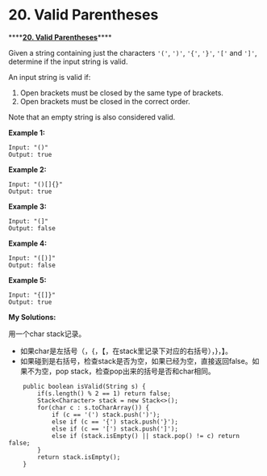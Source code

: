 # 20. Valid Parentheses

\*\*\*\*[**20. Valid Parentheses**](https://leetcode.com/problems/valid-parentheses/)\*\*\*\*

Given a string containing just the characters `'('`, `')'`, `'{'`, `'}'`, `'['` and `']'`, determine if the input string is valid.

An input string is valid if:

1. Open brackets must be closed by the same type of brackets.
2. Open brackets must be closed in the correct order.

Note that an empty string is also considered valid.

**Example 1:**

```text
Input: "()"
Output: true
```

**Example 2:**

```text
Input: "()[]{}"
Output: true
```

**Example 3:**

```text
Input: "(]"
Output: false
```

**Example 4:**

```text
Input: "([)]"
Output: false
```

**Example 5:**

```text
Input: "{[]}"
Output: true
```

**My Solutions:**

用一个char stack记录。

* 如果char是左括号（，{，【，在stack里记录下对应的右括号），}，】。
* 如果碰到是右括号，检查stack是否为空，如果已经为空，直接返回false。如果不为空，pop stack，检查pop出来的括号是否和char相同。

```text
    public boolean isValid(String s) {
        if(s.length() % 2 == 1) return false;
        Stack<Character> stack = new Stack<>();
        for(char c : s.toCharArray()) {
            if (c == '(') stack.push(')');
            else if (c == '{') stack.push('}');
            else if (c == '[') stack.push(']');
            else if (stack.isEmpty() || stack.pop() != c) return false;
        }
        return stack.isEmpty();
    }
```

